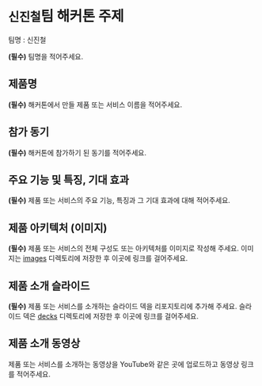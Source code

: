# `신진철`팀 해커톤 주제

팀명 : 신진철

**(필수)** 팀명을 적어주세요.

## 제품명

**(필수)** 해커톤에서 만들 제품 또는 서비스 이름을 적어주세요.

## 참가 동기

**(필수)** 해커톤에 참가하기 된 동기를 적어주세요.

## 주요 기능 및 특징, 기대 효과

**(필수)** 제품 또는 서비스의 주요 기능, 특징과 그 기대 효과에 대해 적어주세요.

## 제품 아키텍처 (이미지)

**(필수)** 제품 또는 서비스의 전체 구성도 또는 아키텍처를 이미지로 작성해 주세요. 이미지는 [images](./images) 디렉토리에 저장한 후 이곳에 링크를 걸어주세요.

## 제품 소개 슬라이드

**(필수)** 제품 또는 서비스를 소개하는 슬라이드 덱을 리포지토리에 추가해 주세요. 슬라이드 덱은 [decks](./decks) 디렉토리에 저장한 후 이곳에 링크를 걸어주세요.

## 제품 소개 동영상

제품 또는 서비스를 소개하는 동영상을 YouTube와 같은 곳에 업로드하고 동영상 링크를 적어주세요.
